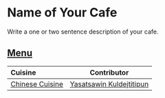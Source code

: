# Name of Your Cafe

Write a one or two sentence description of your cafe.

## [Menu](menu.md)

| Cuisine                                 | Contributor                                           |
|:----------------------------------------|-------------------------------------------------------|
| [Chinese Cuisine](menu.md#chinese-food) | [Yasatsawin Kuldejtitipun](https://github.com/Nuafah) |